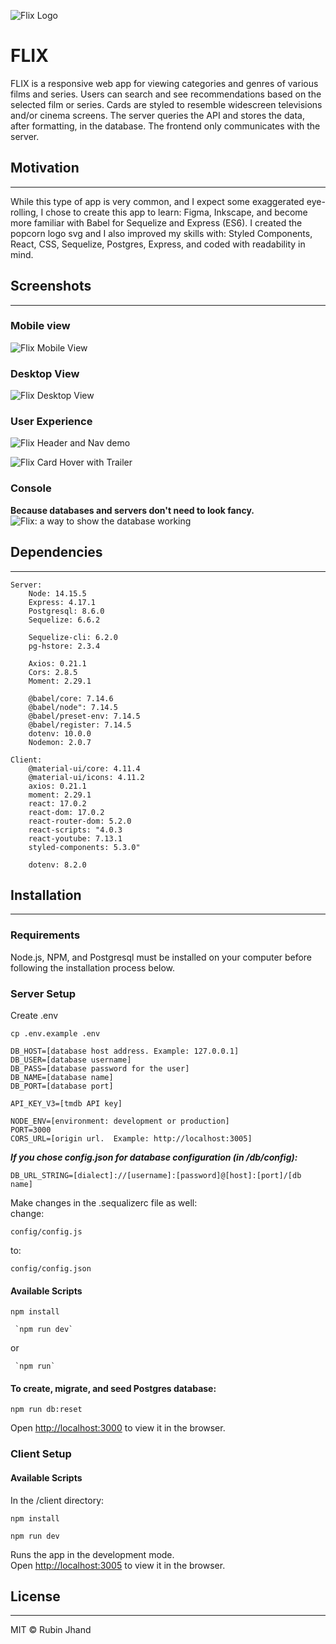 ![Flix Logo](https://github.com/RubinJhand/movie-app/blob/master/docs/images/FlixLogo.png)

# FLIX

FLIX is a responsive web app for viewing categories and genres of various films and series. Users can search and see recommendations based on the selected film or series. Cards are styled to resemble widescreen televisions and/or cinema screens. The server queries the API and stores the data, after formatting, in the database. The frontend only communicates with the server.

## Motivation

---

While this type of app is very common, and I expect some exaggerated eye-rolling, I chose to create this app to learn: Figma, Inkscape, and become more familiar with Babel for Sequelize and Express (ES6). I created the popcorn logo svg and I also improved my skills with: Styled Components, React, CSS, Sequelize, Postgres, Express, and coded with readability in mind.

## Screenshots

---

### Mobile view

![Flix Mobile View](https://github.com/RubinJhand/movie-app/blob/master/docs/images/FlixMobile.png)

### Desktop View

![Flix Desktop View](https://github.com/RubinJhand/movie-app/blob/master/docs/images/FlixPage.png)

### User Experience

![Flix Header and Nav demo](https://github.com/RubinJhand/movie-app/blob/master/docs/images/FlixNav.gif)

![Flix Card Hover with Trailer](https://github.com/RubinJhand/movie-app/blob/master/docs/images/FlixCardDemo.gif)

### Console

**Because databases and servers don't need to look fancy.**
![Flix: a way to show the database working](https://github.com/RubinJhand/movie-app/blob/master/docs/images/FlixConsole.png)

## Dependencies

---

    Server:
        Node: 14.15.5
        Express: 4.17.1
        Postgresql: 8.6.0
        Sequelize: 6.6.2

        Sequelize-cli: 6.2.0
        pg-hstore: 2.3.4

        Axios: 0.21.1
        Cors: 2.8.5
        Moment: 2.29.1

        @babel/core: 7.14.6
        @babel/node": 7.14.5
        @babel/preset-env: 7.14.5
        @babel/register: 7.14.5
        dotenv: 10.0.0
        Nodemon: 2.0.7

    Client:
        @material-ui/core: 4.11.4
        @material-ui/icons: 4.11.2
        axios: 0.21.1
        moment: 2.29.1
        react: 17.0.2
        react-dom: 17.0.2
        react-router-dom: 5.2.0
        react-scripts: "4.0.3
        react-youtube: 7.13.1
        styled-components: 5.3.0"

        dotenv: 8.2.0

## Installation

---

### Requirements

Node.js, NPM, and Postgresql must be installed on your computer before following the installation process below.

### Server Setup

Create .env

```
cp .env.example .env
```

```
DB_HOST=[database host address. Example: 127.0.0.1]
DB_USER=[database username]
DB_PASS=[database password for the user]
DB_NAME=[database name]
DB_PORT=[database port]

API_KEY_V3=[tmdb API key]

NODE_ENV=[environment: development or production]
PORT=3000
CORS_URL=[origin url.  Example: http://localhost:3005]
```

**_If you chose config.json for database configuration (in /db/config):_**

```
DB_URL_STRING=[dialect]://[username]:[password]@[host]:[port]/[db name]
```

Make changes in the .sequalizerc file as well:\
change:

```
config/config.js
```

to:

```
config/config.json
```

#### Available Scripts

```
npm install
```

```
 `npm run dev`
```

or

```
 `npm run`
```

#### To create, migrate, and seed Postgres database:

```
npm run db:reset
```

Open [http://localhost:3000](http://localhost:3000) to view it in the browser.

### Client Setup

#### Available Scripts

In the /client directory:

```
npm install
```

```
npm run dev
```

Runs the app in the development mode.\
Open [http://localhost:3005](http://localhost:3005) to view it in the browser.

## License

---

MIT © Rubin Jhand
